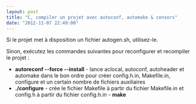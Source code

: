 ```yaml
---
layout: post
title: "C, compiler un projet avec autoconf, automake & consors"
date: "2012-11-07 22:49:00"
---
```

Si le projet met à disposition un fichier autogen.sh, utilisez-le.

Sinon, exécutez les commandes suivantes pour reconfigurer et recompiler le projet :



- <b>autoreconf --force --install</b> - lance aclocal, autoconf, autoheader et automake dans le bon ordre pour créer config.h.in, Makefile.in, configure et un certain nombre de fichiers auxiliaires
- <b>./configure</b> - crée le fichier Makefile à partir du fichier Makefile.in et config.h à partir du fichier config.h.in - <b>make</b>





